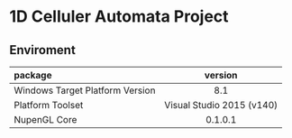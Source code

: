 # 1D Celluler Automata Project
## Enviroment  
|package|version|
|:--|:--:|
|Windows Target Platform Version|8.1|
|Platform Toolset|Visual Studio 2015 (v140)|
|NupenGL Core|0.1.0.1|
